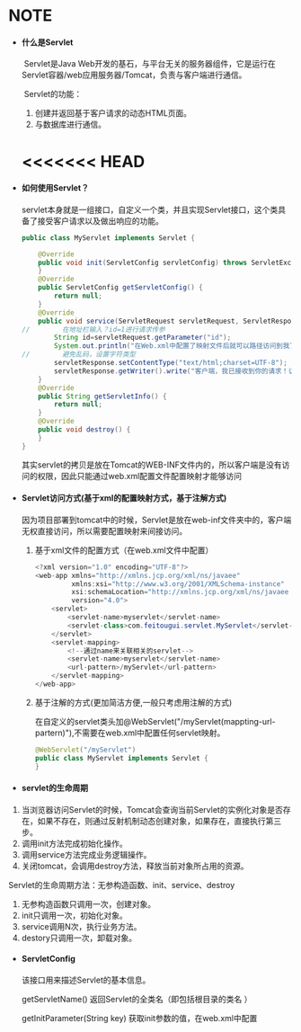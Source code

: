 # NOTE

- #### 什么是Servlet

  ​	Servlet是Java Web开发的基石，与平台无关的服务器组件，它是运行在Servlet容器/web应用服务器/Tomcat，负责与客户端进行通信。

  ​	Servlet的功能：

  1. 创建并返回基于客户请求的动态HTML页面。
  2. 与数据库进行通信。

    <<<<<<< HEAD
    =======

- #### 如何使用Servlet？

  ​	servlet本身就是一组接口，自定义一个类，并且实现Servlet接口，这个类具备了接受客户请求以及做出响应的功能。

  ```java
  public class MyServlet implements Servlet {
  
      @Override
      public void init(ServletConfig servletConfig) throws ServletException {
      }
      @Override
      public ServletConfig getServletConfig() {
          return null;
      }
      @Override
      public void service(ServletRequest servletRequest, ServletResponse servletResponse) throws ServletException, IOException {
  //        在地址栏输入？id=1进行请求传参
          String id=servletRequest.getParameter("id");
          System.out.println("在Web.xml中配置了映射文件后就可以路径访问到我了！访问id是"+id);
  //        避免乱码，设置字符类型
          servletResponse.setContentType("text/html;charset=UTF-8");
          servletResponse.getWriter().write("客户端，我已接收到你的请求！访问id是"+id);
      }
      @Override
      public String getServletInfo() {
          return null;
      }
      @Override
      public void destroy() {
      }
  }
  
  ```
  
  ​	其实servlet的拷贝是放在Tomcat的WEB-INF文件内的，所以客户端是没有访问的权限，因此只能通过web.xml配置文件配置映射才能够访问
  
  

- #### Servlet访问方式(基于xml的配置映射方式，基于注解方式)

  因为项目部署到tomcat中的时候，Servlet是放在web-inf文件夹中的，客户端无权直接访问，所以需要配置映射来间接访问。

  1. 基于xml文件的配置方式（在web.xml文件中配置）

     ```java
     <?xml version="1.0" encoding="UTF-8"?>
     <web-app xmlns="http://xmlns.jcp.org/xml/ns/javaee"
              xmlns:xsi="http://www.w3.org/2001/XMLSchema-instance"
              xsi:schemaLocation="http://xmlns.jcp.org/xml/ns/javaee http://xmlns.jcp.org/xml/ns/javaee/web-app_4_0.xsd"
              version="4.0">
         <servlet>
             <servlet-name>myservlet</servlet-name>
             <servlet-class>com.feitougui.servlet.MyServlet</servlet-class>
         </servlet>
         <servlet-mapping>
             <!--通过name来关联相关的servlet-->
             <servlet-name>myservlet</servlet-name>
             <url-pattern>/myServlet</url-pattern>
         </servlet-mapping>
     </web-app>
     ```

  2. 基于注解的方式(更加简洁方便,一般只考虑用注解的方式)

     在自定义的servlet类头加@WebServlet("/myServlet(mappting-url-partern)"),不需要在web.xml中配置任何servlet映射。

     ```java
     @WebServlet("/myServlet")
     public class MyServlet implements Servlet {
     }
     ```

     

- #### servlet的生命周期


1. 当浏览器访问Servlet的时候，Tomcat会查询当前Servlet的实例化对象是否存在，如果不存在，则通过反射机制动态创建对象，如果存在，直接执行第三步。
2. 调用init方法完成初始化操作。
3. 调用service方法完成业务逻辑操作。
4. 关闭tomcat，会调用destroy方法，释放当前对象所占用的资源。

Servlet的生命周期方法：无参构造函数、init、service、destroy

1. 无参构造函数只调用一次，创建对象。
2. init只调用一次，初始化对象。
3. service调用N次，执行业务方法。
4. destory只调用一次，卸载对象。

- #### ServletConfig

  该接口用来描述Servlet的基本信息。

  getServletName() 返回Servlet的全类名（即包括根目录的类名 ） 

  getInitParameter(String key)	获取init参数的值，在web.xml中配置

  